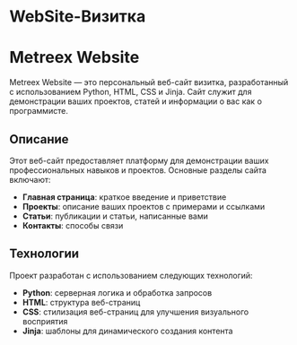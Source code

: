 <b><h1>WebSite-Визитка</h1></b>

# Metreex Website

Metreex Website — это персональный веб-сайт визитка, разработанный с использованием Python, HTML, CSS и Jinja. Сайт служит для демонстрации ваших проектов, статей и информации о вас как о программисте.

## Описание

Этот веб-сайт предоставляет платформу для демонстрации ваших профессиональных навыков и проектов. Основные разделы сайта включают:

- **Главная страница**: краткое введение и приветствие
- **Проекты**: описание ваших проектов с примерами и ссылками
- **Статьи**: публикации и статьи, написанные вами
- **Контакты**: способы связи

## Технологии

Проект разработан с использованием следующих технологий:

- **Python**: серверная логика и обработка запросов
- **HTML**: структура веб-страниц
- **CSS**: стилизация веб-страниц для улучшения визуального восприятия
- **Jinja**: шаблоны для динамического создания контента

